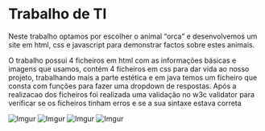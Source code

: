 # Trabalho de TI

Neste trabalho optamos por escolher o animal “orca” e desenvolvemos um site em html, css e
javascript para demonstrar factos sobre estes animais.

O trabalho possui 4 ficheiros em html com as informações básicas e imagens que usamos, contém 4
ficheiros em css para dar vida ao nosso projeto, trabalhando mais a parte estética e em java
temos um ficheiro que consta com funções para fazer uma dropdown de respostas.
Após a realizacao dos ficheiros foi realizada uma validação no w3c validator para verificar se os
ficheiros tinham erros e se a sua sintaxe estava correta


![Imgur](https://i.imgur.com/IQeA5sP.png)
![Imgur](https://i.imgur.com/LowPTby.png)
![Imgur](https://i.imgur.com/WMjBv64.png)
![Imgur](https://i.imgur.com/rU9XgFq.png)


